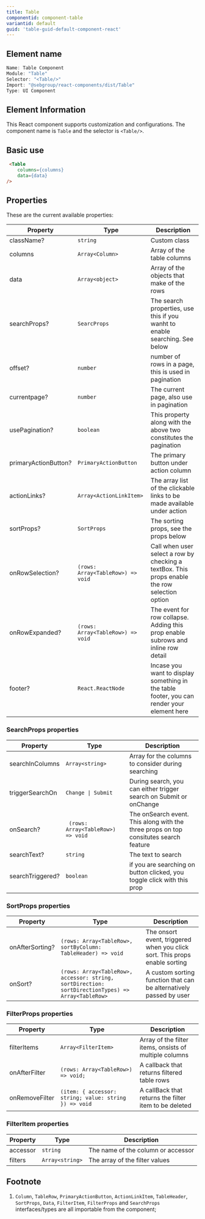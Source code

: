 ```yaml
---
title: Table
componentid: component-table
variantid: default
guid: 'table-guid-default-component-react'
---
```


## Element name
```javascript
Name: Table Component
Module: "Table"
Selector: "<Table/>"
Import: "@sebgroup/react-components/dist/Table"
Type: UI Component
```

## Element Information 
This React component supports customization and configurations. The component name is `Table` and the selector is `<Table/>`.

## Basic use
```html
 <Table
    columns={columns}
    data={data}
/>
```

## Properties
These are the current available properties:

| Property             | Type                              | Description                                                                                   |
|----------------------|-----------------------------------|-----------------------------------------------------------------------------------------------|
| className?           | `string`                          | Custom class                                                                                  |
| columns              | `Array<Column>`                   | Array of the table columns                                                                    |
| data                 | `Array<object>`                   | Array of the objects that make of the rows                                                    |
| searchProps?         | `SearcProps`                      | The search properties, use this if you wanht to enable searching. See below                   |
| offset?              | `number`                          | number of rows in a page, this is used in pagination                                          |
| currentpage?         | `number`                          | The current page, also use in pagination                                                      |
| usePagination?       | `boolean`                         | This property along with the above two constitutes the pagination                             |
| primaryActionButton? | `PrimaryActionButton`             | The primary button under action column                                                        |
| actionLinks?         | `Array<ActionLinkItem>`           | The array list of the clickable links to be made available under action                       |
| sortProps?           | `SortProps`                       | The sorting props, see the props below                                                        |
| onRowSelection?      | `(rows: Array<TableRow>) => void` | Call when user select a row by checking a textBox. This props enable the row selection option |
| onRowExpanded?       | `(rows: Array<TableRow>) => void` | The event for row collapse. Adding this prop enable subrows and inline row detail             |
| footer?              | `React.ReactNode`                 | Incase you want to display something in the table footer, you can render your element here    |

### SearchProps properties
| Property         | Type                               | Description                                                                          |
|------------------|------------------------------------|--------------------------------------------------------------------------------------|
| searchInColumns  | `Array<string>`                    | Array for the columns to consider during searching                                   |
| triggerSearchOn  | `Change \| Submit`                 | During search, you can either trigger search on Submit or onChange                   |
| onSearch?        | ` (rows: Array<TableRow>) => void` | The onSearch event. This along with the three props on top consitutes search feature |
| searchText?      | `string`                           | The text to search                                                                   |
| searchTriggered? | `boolean`                          | if you are searching on button clicked, you toggle click with this prop              |

### SortProps properties

| Property        | Type                                                                                              | Description                                                                |
|-----------------|---------------------------------------------------------------------------------------------------|----------------------------------------------------------------------------|
| onAfterSorting? | `(rows: Array<TableRow>, sortByColumn: TableHeader) => void`                                      | The onsort event, triggered when you click sort. This props enable sorting |
| onSort?         | `(rows: Array<TableRow>, accessor: string, sortDirection: sortDirectionTypes) => Array<TableRow>` | A custom sorting function that can be alternatively passed by user         |

### FilterProps properties

| Property        | Type  | Description |
|-----------------|-------|----------------------------------------------------------------------------|
| filterItems | `Array<FilterItem>` | Array of the filter items, onsists of multiple columns|
| onAfterFilter | `(rows: Array<TableRow>) => void;` |A callback that returns filtered table rows |
| onRemoveFilter | `(item: { accessor: string; value: string }) => void` | A callBack that returns the filter item to be deleted |

### FilterItem properties
| Property        | Type  | Description |
|-----------------|-------|----------------------------------------------------------------------------|
| accessor | `string` | The name of the column or accessor |
| filters | `Array<string>` | The array of the filter values |


## Footnote
1. `Column`, `TableRow`, `PrimaryActionButton`, `ActionLinkItem`, `TableHeader`, `SortProps`, `Data`, `FilterItem`, `FilterProps` and `SearchProps` interfaces/types are all importable from the component;


